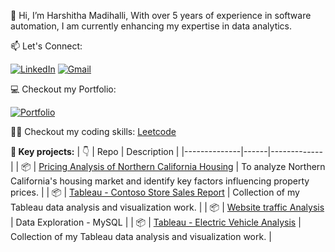 👋 Hi, I’m Harshitha Madihalli, With over 5 years of experience in software automation, I am currently enhancing my expertise in data analytics.
  
📫 Let's Connect: <br>

[![LinkedIn](https://img.shields.io/badge/LinkedIn-0A66C2?style=for-the-badge&logo=linkedin&logoColor=white)](https://www.linkedin.com/in/hmadihalli/)
[![Gmail](https://img.shields.io/badge/Gmail-D14836?style=for-the-badge&logo=gmail&logoColor=white)](harshitham195@gmail.com)

💻 Checkout my Portfolio: <br>

[![Portfolio](https://img.shields.io/badge/Portfolio-FF5722?style=for-the-badge&logo=google-chrome&logoColor=white)]([https://your-portfolio-link.com](https://harshithamadihalli.my.canva.site/portfolio))

👩‍💻 Checkout my coding skills:
[Leetcode](https://leetcode.com/u/Harshithamadihalli/)

**📂 Key projects:**
| :point_down: | Repo | Description |
|--------------|------|-------------|
| :package:    | [Pricing Analysis of Northern California Housing](https://github.com/Harshitham195/Pricing-Analysis-of-Northern-California-Housing) | To analyze Northern California's housing market and identify key factors influencing property prices. |
| :package: | [Tableau - Contoso Store Sales Report](https://github.com/Harshitham195/Contoso-Store-Sales-Report) | Collection of my Tableau data analysis and visualization work. |
| :package: | [Website traffic Analysis](https://github.com/Harshitham195/Website-Traffic-Analysis) | Data Exploration - MySQL |
| :package: | [Tableau - Electric Vehicle Analysis](https://github.com/Harshitham195/Electric-Vehicle-Analysis) | Collection of my Tableau data analysis and visualization work. |

